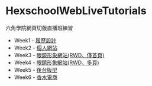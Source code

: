 # HexschoolWebLiveTutorials
六角學院網頁切版直播班練習

- Week1 - [履歷設計](https://ys60123in.github.io/HexschoolWebLiveTutorials/Week1/)
- Week2 - [個人網站](https://ys60123in.github.io/HexschoolWebLiveTutorials/Week2/)
- Week3 - [眼鏡形象網站(RWD、僅首頁)](https://ys60123in.github.io/HexschoolWebLiveTutorials/Week3/)
- Week4 - [眼鏡形象網站(RWD、多頁)](https://ys60123in.github.io/HexschoolWebLiveTutorials/Week4/dist/)
- Week5 - [後台版型](https://ys60123in.github.io/HexschoolWebLiveTutorials/Week5/dist/assignment.html)
- Week6 - [香水電商](https://ys60123in.github.io/HexschoolWebLiveTutorials/Week6/dist/)
